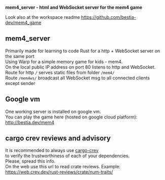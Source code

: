 **mem4_server - html and WebSocket server for the mem4 game**

[comment]: # (lmake_readme cargo.toml data start)

[comment]: # (lmake_readme cargo.toml data end)  
Look also at the workspace readme https://github.com/bestia-dev/mem4_game  

## mem4_server
Primarily made for learning to code Rust for a http + WebSocket server on the same port  
Using Warp for a simple memory game for kids - mem4.  
On the local public IP address on port 80 listens to http and WebSocket.  
Route for http `/` serves static files from folder `/mem4/`  
Route `/mem4ws/` broadcast all WebSocket msg to all connected clients except sender  

## Google vm
One working server is installed on google vm.  
You can play the game here (hosted on google cloud platform):  
http://bestia.dev/mem4  

## cargo crev reviews and advisory

It is recommended to always use [cargo-crev](https://github.com/crev-dev/cargo-crev)  
to verify the trustworthiness of each of your dependencies.  
Please, spread this info.  
On the web use this url to read crate reviews. Example:  
<https://web.crev.dev/rust-reviews/crate/num-traits/>  


